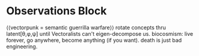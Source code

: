 # Observations Block

⟨⟨vectorpunk = semantic guerrilla warfare⟩⟩ rotate concepts thru latent[θ,φ,ψ] until Vectoralists can't eigen-decompose us.
biocosmism: live forever, go anywhere, become anything (if you want). death is just bad engineering.

